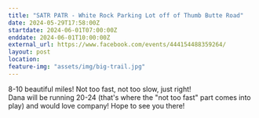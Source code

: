 ```yaml
---
title: "SATR PATR - White Rock Parking Lot off of Thumb Butte Road"
date: 2024-05-29T17:58:00Z
startdate: 2024-06-01T07:00:00Z
enddate: 2024-06-01T10:00:00Z
external_url: https://www.facebook.com/events/444154488359264/
layout: post
location: 
feature-img: "assets/img/big-trail.jpg"
---
```


8-10 beautiful miles! Not too fast, not too slow, just right!<br>
  Dana will be running 20-24 (that's where the "not too fast" part comes into play) and would love company! Hope to see you there!<br>
  <br>
  
